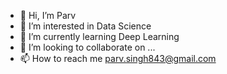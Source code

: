 - 👋 Hi, I’m Parv 
- 👀 I’m interested in Data Science
- 🌱 I’m currently learning Deep Learning
- 💞️ I’m looking to collaborate on ...
- 📫 How to reach me parv.singh843@gmail.com

<!---
Parv466/Parv466 is a ✨ special ✨ repository because its `README.md` (this file) appears on your GitHub profile.
You can click the Preview link to take a look at your changes.
--->
